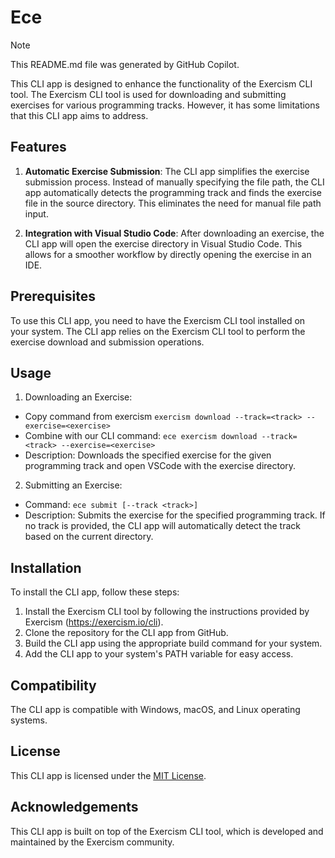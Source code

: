 # Ece

> [!NOTE] 
> This README.md file was generated by GitHub Copilot.

This CLI app is designed to enhance the functionality of the Exercism CLI tool. The Exercism CLI tool is used for downloading and submitting exercises for various programming tracks. However, it has some limitations that this CLI app aims to address.

## Features

1. **Automatic Exercise Submission**: The CLI app simplifies the exercise submission process. Instead of manually specifying the file path, the CLI app automatically detects the programming track and finds the exercise file in the source directory. This eliminates the need for manual file path input.

2. **Integration with Visual Studio Code**: After downloading an exercise, the CLI app will open the exercise directory in Visual Studio Code. This allows for a smoother workflow by directly opening the exercise in an IDE.

## Prerequisites

To use this CLI app, you need to have the Exercism CLI tool installed on your system. The CLI app relies on the Exercism CLI tool to perform the exercise download and submission operations.

## Usage

1. Downloading an Exercise:
  - Copy command from exercism `exercism download --track=<track> --exercise=<exercise>`
  - Combine with our CLI command: `ece exercism download --track=<track> --exercise=<exercise>`
  - Description: Downloads the specified exercise for the given programming track and open VSCode with the exercise directory.

2. Submitting an Exercise:
  - Command: `ece submit [--track <track>]`
  - Description: Submits the exercise for the specified programming track. If no track is provided, the CLI app will automatically detect the track based on the current directory.

## Installation

To install the CLI app, follow these steps:

1. Install the Exercism CLI tool by following the instructions provided by Exercism (https://exercism.io/cli).
2. Clone the repository for the CLI app from GitHub.
3. Build the CLI app using the appropriate build command for your system.
4. Add the CLI app to your system's PATH variable for easy access.

## Compatibility

The CLI app is compatible with Windows, macOS, and Linux operating systems.

## License

This CLI app is licensed under the [MIT License](LICENSE).

## Acknowledgements

This CLI app is built on top of the Exercism CLI tool, which is developed and maintained by the Exercism community.
